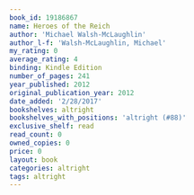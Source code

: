 ```yaml
---
book_id: 19186867
name: Heroes of the Reich
author: 'Michael Walsh-McLaughlin'
author_l-f: 'Walsh-McLaughlin, Michael'
my_rating: 0
average_rating: 4
binding: Kindle Edition
number_of_pages: 241
year_published: 2012
original_publication_year: 2012
date_added: '2/28/2017'
bookshelves: altright
bookshelves_with_positions: 'altright (#88)'
exclusive_shelf: read
read_count: 0
owned_copies: 0
price: 0
layout: book
categories: altright
tags: altright
---
```

